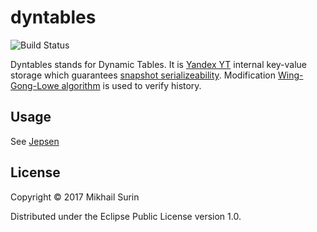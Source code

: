# dyntables
![Build Status](https://travis-ci.org/ssmike/yt-kv.svg?branch=master)

Dyntables stands for Dynamic Tables.
It is [Yandex YT](https://events.yandex.ru/lib/talks/1091/) internal key-value storage which
guarantees [snapshot serializeability](http://www.cs.cornell.edu/~sowell/dbpapers/serializable_isolation.pdf).
Modification [Wing-Gong-Lowe algorithm](http://www.cs.ox.ac.uk/people/gavin.lowe/LinearizabiltyTesting/paper.pdf) is used to verify history.

## Usage

See [Jepsen](https://github.com/jepsen-io/jepsen/)

## License

Copyright © 2017 Mikhail Surin

Distributed under the Eclipse Public License version 1.0.
